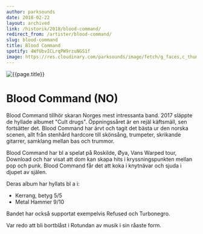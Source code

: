 ```yaml
---
author: parksounds
date: 2018-02-22
layout: archived
link: /historik/2018/blood-command/
redirect_from: /artister/blood-command/
slug: blood-command
title: Blood Command
spotify: 4WfUbvICLrqPW9rzuNGS1f
image: https://res.cloudinary.com/parksounds/image/fetch/g_faces,c_thumb,w_1200,h_630,f_auto/https://parksounds.se/images/artists/blood-command-park-sounds-2018.jpg
---
```


![{{page.title}}]({{page.image}})

# Blood Command (NO)

Blood Command tillhör skaran Norges mest intressanta band. 2017 släppte de hyllade albumet "Cult drugs". Öppningssåret är en rejäl käftsmäll, sen fortsätter det. Blood Command har ärvt och tagit det bästa ur den norska scenen, allt från stenhård hardcore till skönsång, trumpeter, skrikande gitarrer, samklang mellan bas och trummor.

Blood Command har bl a spelat på Roskilde, Øya, Vans Warped tour, Download och har visat att dom kan skapa hits i kryssningspunkten mellan pop och punk. Blood Command får det att koka i knytnävar och sjuda i djupet av själen.

Deras album har hyllats bl a i:
* Kerrang, betyg 5/5
* Metal Hammer 9/10

Bandet har också supportat exempelvis Refused och Turbonegro.

Var redo att bli bortblåst i Rotundan av musik i sin råaste form. 
